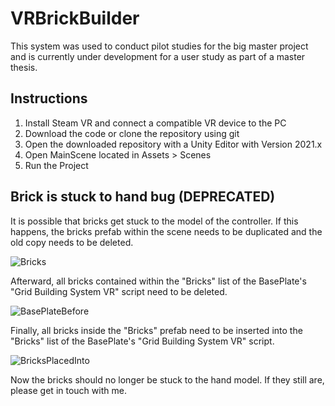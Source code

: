 # VRBrickBuilder
This system was used to conduct pilot studies for the big master project and is currently under development for a user study as part of a master thesis.




## Instructions
1. Install Steam VR and connect a compatible VR device to the PC
2. Download the code or clone the repository using git
3. Open the downloaded repository with a Unity Editor with Version 2021.x
4. Open MainScene located in Assets > Scenes
5. Run the Project






## Brick is stuck to hand bug (DEPRECATED)
It is possible that bricks get stuck to the model of the controller. If this happens, the bricks prefab within the scene needs to be duplicated and the old copy needs to be deleted.

![Bricks](https://user-images.githubusercontent.com/72796522/187219613-3445213d-666a-498f-9a27-41c37fc3d6e4.JPG)

Afterward, all bricks contained within the "Bricks" list of the BasePlate's "Grid Building System VR" script need to be deleted.

![BasePlateBefore](https://user-images.githubusercontent.com/72796522/187220087-572f1d2a-6d71-4789-b15b-ad2f0a93af4a.JPG)

Finally, all bricks inside the "Bricks" prefab need to be inserted into the "Bricks" list of the BasePlate's "Grid Building System VR" script.

![BricksPlacedInto](https://user-images.githubusercontent.com/72796522/187219930-4dc5bcb7-2d37-48a3-96c2-7998b49e3951.jpg)


Now the bricks should no longer be stuck to the hand model. If they still are, please get in touch with me.
